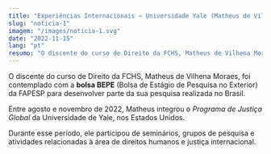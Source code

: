 ```yaml
---
title: "Experiências Internacionais – Universidade Yale (Matheus de Vilhena Moraes)"
slug: "noticia-1"
imagem: "/images/noticia-1.svg"
date: "2022-11-15"
lang: "pt"
resumo: "O discente do curso de Direito da FCHS, Matheus de Vilhena Moraes, foi contemplado com a bolsa BEPE para desenvolver pesquisa na Universidade de Yale."
---
```


O discente do curso de Direito da FCHS, Matheus de Vilhena Moraes, foi contemplado com a **bolsa BEPE** (Bolsa de Estágio de Pesquisa no Exterior) da FAPESP para desenvolver parte da sua pesquisa realizada no Brasil.

Entre agosto e novembro de 2022, Matheus integrou o *Programa de Justiça Global* da Universidade de Yale, nos Estados Unidos.

Durante esse período, ele participou de seminários, grupos de pesquisa e atividades relacionadas à área de direitos humanos e justiça internacional.

